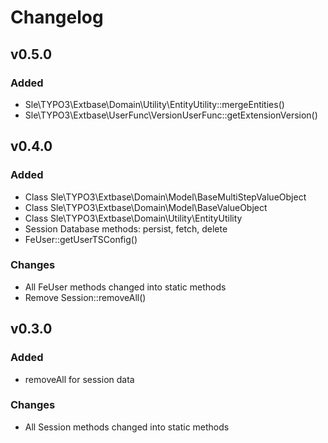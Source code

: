 # Changelog

## v0.5.0
### Added
- Sle\TYPO3\Extbase\Domain\Utility\EntityUtility::mergeEntities()
- Sle\TYPO3\Extbase\UserFunc\VersionUserFunc::getExtensionVersion()

## v0.4.0
### Added
- Class Sle\TYPO3\Extbase\Domain\Model\BaseMultiStepValueObject
- Class Sle\TYPO3\Extbase\Domain\Model\BaseValueObject
- Class Sle\TYPO3\Extbase\Domain\Utility\EntityUtility
- Session Database methods: persist, fetch, delete
- FeUser::getUserTSConfig()

### Changes
- All FeUser methods changed into static methods
- Remove Session::removeAll()

## v0.3.0
### Added
- removeAll for session data

### Changes
- All Session methods changed into static methods
